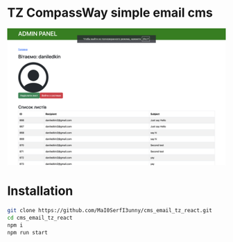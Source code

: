 # TZ CompassWay simple email cms

![ScreenIntro](https://github.com/MaI0SerfI3unny/cms_email_tz_react/blob/main/screenshot.png)

# Installation

```sh
git clone https://github.com/MaI0SerfI3unny/cms_email_tz_react.git
cd cms_email_tz_react
npm i
npm run start
```